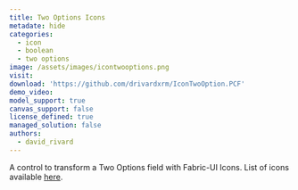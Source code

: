 ```yaml
---
title: Two Options Icons
metadate: hide
categories:
  - icon
  - boolean
  - two options
image: /assets/images/icontwooptions.png
visit: 
download: 'https://github.com/drivardxrm/IconTwoOption.PCF'
demo_video: 
model_support: true
canvas_support: false
license_defined: true
managed_solution: false
authors:
  - david_rivard
---
```

A control to transform a Two Options field with Fabric-UI Icons. List of icons available <a target="_blank" href="https://developer.microsoft.com/en-us/fabric#/styles/web/icons#available-icons">here</a>.
